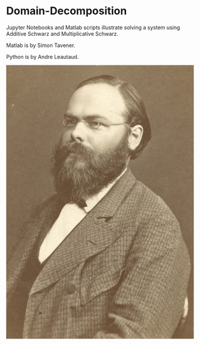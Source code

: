 # Domain-Decomposition
Jupyter Notebooks and Matlab scripts illustrate solving a system using Additive Schwarz and  Multiplicative Schwarz.

Matlab is by Simon Tavener.

Python is by Andre Leautaud.

![base](Schwarz.jpg)

